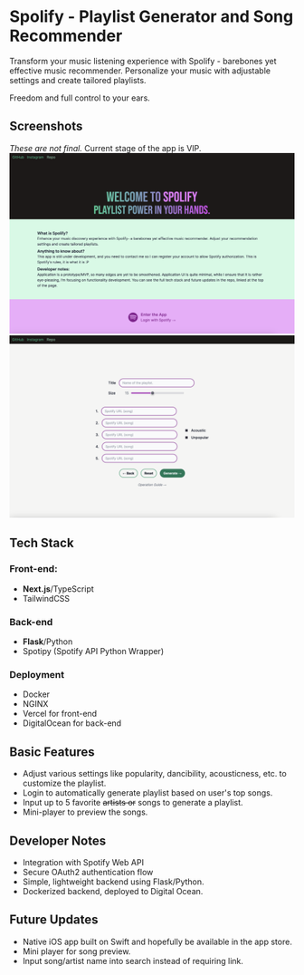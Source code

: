 # Spolify - Playlist Generator and Song Recommender

Transform your music listening experience with Spolify - barebones yet effective music recommender. Personalize your music with adjustable settings and create tailored playlists.

Freedom and full control to your ears.

## Screenshots

<span><i>These are not final.</i> Current stage of the app is VIP.</span>
![Screenshot 1](./assets/nss1.png)
![Screenshot 2](./assets/nss2.png)

## Tech Stack

### Front-end:

-   <b>Next.js</b>/TypeScript
-   TailwindCSS

### Back-end

-   <b>Flask</b>/Python
-   Spotipy (Spotify API Python Wrapper)

### Deployment

-   Docker
-   NGINX
-   Vercel for front-end
-   DigitalOcean for back-end

## Basic Features

-   Adjust various settings like popularity, dancibility, acousticness, etc. to customize the playlist.
-   Login to automatically generate playlist based on user's top songs.
-   Input up to 5 favorite <s>artists or</s> songs to generate a playlist.
-   Mini-player to preview the songs.

## Developer Notes

-   Integration with Spotify Web API
-   Secure OAuth2 authentication flow
-   Simple, lightweight backend using Flask/Python.
-   Dockerized backend, deployed to Digital Ocean.

## Future Updates

-   Native iOS app built on Swift and hopefully be available in the app store.
-   Mini player for song preview.
-   Input song/artist name into search instead of requiring link.
